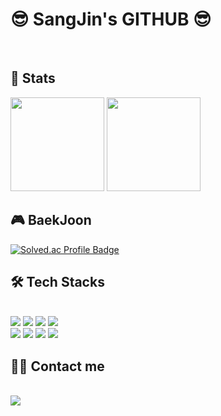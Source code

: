 <div> 
    <h1>
      😎 SangJin's GITHUB 😎
    </h1>  
    </br>
</div>
<div> 
    <h2>
        🏅 Stats 
    </h2> 
    <div> 
        <img src="https://github-readme-stats.vercel.app/api?username=bobaesj&hide=contribs&theme=swift&show_icons=true"
            style="height: 150px;"
         /> <img src="https://github-readme-stats.vercel.app/api/top-langs/?username=bobaesj&layout=compact&theme=swift"
                style="height: 150px;"
           /> 
    </div> 
</div>
<div>
    <h2>
        🎮 BaekJoon
    </h2>
    <div>
        <a href="https://solved.ac/bobaesj20" target="_blank">
            <img src="http://mazassumnida.wtf/api/v2/generate_badge?boj=bobaesj20" alt="Solved.ac Profile Badge">
        </a>
    </div>
</div>
<div>
    <h2> 🛠️ Tech Stacks </h2> <br> 
    <div>
          <img src="https://img.shields.io/badge/Java-007396?style=for-the-badge&logo=Java&logoColor=white">
          <img src="https://img.shields.io/badge/C++-00599C?style=for-the-badge&logo=C%2B%2B&logoColor=white">
          <img src="https://img.shields.io/badge/Spring-6DB33F?style=for-the-badge&logo=Spring&logoColor=white">
          <img src="https://img.shields.io/badge/Spring Boot-6DB33F?style=for-the-badge&logo=Spring Boot&logoColor=white"></br>
          <img src="https://img.shields.io/badge/HTML5-E34F26?style=for-the-badge&logo=HTML5&logoColor=white">    
          <img src="https://img.shields.io/badge/CSS3-1572B6?style=for-the-badge&logo=CSS3&logoColor=white">
          <img src="https://img.shields.io/badge/Javascript-F7DF1E?style=for-the-badge&logo=Javascript&logoColor=white">
          <img src="https://img.shields.io/badge/React-61DAFB?style=for-the-badge&logo=React&logoColor=white"></br>
      </div>
</div>
<div>
    <h2> 🧑‍💻 Contact me </h2> <br> 
    <div>
         <a href=mailto:bobaesj0923@gmail.com> 
             <img src="https://img.shields.io/badge/Gmail-EA4335?style=for-the-badge&logo=Gmail&logoColor=white&link=mailto:bobaesj0923@gmail.com">
         </a>
    </div>
</div>
